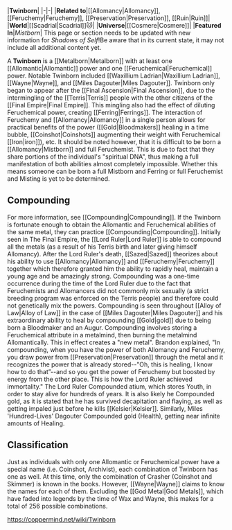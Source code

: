 |**Twinborn**|
|-|-|
|**Related to**|[[Allomancy\|Allomancy]], [[Feruchemy\|Feruchemy]], [[Preservation\|Preservation]], [[Ruin\|Ruin]]|
|**World**|[[Scadrial\|Scadrial]]🐱︎|
|**Universe**|[[Cosmere\|Cosmere]]|
|**Featured In**|*Mistborn*|
This page or section needs to be updated with new information for *Shadows of Self*!Be aware that in its current state, it may not include all additional content yet.

A **Twinborn** is a [[Metalborn\|Metalborn]] with at least one [[Allomantic\|Allomantic]] power and one [[Feruchemical\|Feruchemical]] power.
Notable Twinborn included [[Waxillium Ladrian\|Waxillium Ladrian]], [[Wayne\|Wayne]], and [[Miles Dagouter\|Miles Dagouter]].
Twinborn only began to appear after the [[Final Ascension\|Final Ascension]], due to the intermingling of the [[Terris\|Terris]] people with the other citizens of the [[Final Empire\|Final Empire]]. This mingling also had the effect of diluting Feruchemical power, creating [[Ferring\|Ferrings]]. The interaction of Feruchemy and [[Allomancy\|Allomancy]] in a single person allows for practical benefits of the power ([[Gold\|Bloodmakers]] healing in a time bubble, [[Coinshot\|Coinshots]] augmenting their weight with Feruchemical [[Iron\|iron]]), etc.
It should be noted however, that it is difficult to be born a [[Allomancy\|Mistborn]] and full Feruchemist. This is due to fact that they share portions of the individual's "spiritual DNA", thus making a full manifestation of both abilities almost completely impossible. Whether this means someone can be born a full Mistborn and Ferring or full Feruchemist and Misting is yet to be determined.

## Compounding
For more information, see [[Compounding\|Compounding]].
If the Twinborn is fortunate enough to obtain the Allomantic and Feruchemical abilities of the same metal, they can practice [[Compounding\|Compounding]]. Initially seen in The Final Empire, the [[Lord Ruler\|Lord Ruler]] is able to compound all the metals (as a result of his Terris birth and later giving himself Allomancy). After the Lord Ruler's death, [[Sazed\|Sazed]] theorizes about his ability to use [[Allomancy\|Allomancy]] and [[Feruchemy\|Feruchemy]] together which therefore granted him the ability to rapidly heal, maintain a young age and be amazingly strong. Compounding was a one-time occurrence during the time of the Lord Ruler due to the fact that Feruchemists and Allomancers did not commonly mix sexually (a strict breeding program was enforced on the Terris people) and therefore could not genetically mix the powers. Compounding is seen throughout [[Alloy of Law\|Alloy of Law]] in the case of [[Miles Dagouter\|Miles Dagouter]] and his extraordinary ability to heal by compounding [[Gold\|gold]] due to being born a Bloodmaker and an Augur.
Compounding involves storing a Feruchemical attribute in a metalmind, then burning the metalmind Allomantically. This in effect creates a "new metal". Brandon explained, "In compounding, when you have the power of both Allomancy and Feruchemy, you draw power from [[Preservation\|Preservation]] through the metal and it recognizes the power that is already stored--"Oh, this is healing, I know how to do that”--and so you get the power of Feruchemy but boosted by energy from the other place. This is how the Lord Ruler achieved immortality." The Lord Ruler Compounded atium, which stores Youth, in order to stay alive for hundreds of years. It is also likely he Compounded gold, as it is stated that he has survived decapitation and flaying, as well as getting impaled just before he kills [[Kelsier\|Kelsier]]. Similarly, Miles 'Hundred-Lives' Dagouter Compounded gold (Health), getting near infinite amounts of Healing.

## Classification
Just as individuals with only one Allomantic or Feruchemical power have a special name (i.e. Coinshot, Archivist), each combination of Twinborn has one as well. At this time, only the combination of Crasher (Coinshot and Skimmer) is known in the books. However, [[Wayne\|Wayne]] claims to know the names for each of them. Excluding the [[God Metal\|God Metals]], which have faded into legends by the time of Wax and Wayne, this makes for a total of 256 possible combinations.



https://coppermind.net/wiki/Twinborn